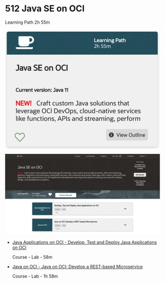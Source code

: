 # 512 Java SE on OCI

Learning Path 2h 55m

![portada](512-Java-SE-on-OCI/images/512-portada.png)

![512-01](512-Java-SE-on-OCI/images/512-01.png)

* [Java Applications on OCI	- Develop, Test and Deploy Java Applications on OCI](512-Java-SE-on-OCI/01-Java-Applications-on-OCI.md)

   Course - Lab - 58m
   
* [Java on OCl - Java on OCI: Develop a REST-based Microservice](512-Java-SE-on-OCI/02-Java-on-OCI-Develop-a-REST-based-Microservice.md)

   Course - Lab - 1h 58m

